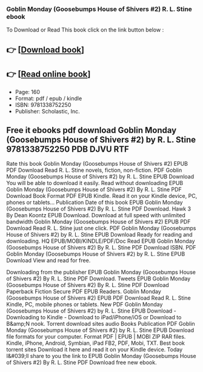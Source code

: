 ### Goblin Monday (Goosebumps House of Shivers #2) R. L. Stine ebook

To Download or Read This book click on the link button below :

## 👉  [**[Download book](http://get-pdfs.com/download.php?group=book&from=github.com&id=701671&lnk=1081 "Download book")**]

## 👉  [**[Read online book](http://get-pdfs.com/download.php?group=book&from=github.com&id=701671&lnk=1081 "Read online book")**]


* Page: 160
* Format: pdf / epub / kindle
* ISBN: 9781338752250
* Publisher: Scholastic, Inc.



## Free it ebooks pdf download Goblin Monday (Goosebumps House of Shivers #2) by R. L. Stine 9781338752250 PDB DJVU RTF


Rate this book Goblin Monday (Goosebumps House of Shivers #2) EPUB PDF Download Read R. L. Stine novels, fiction, non-fiction. PDF Goblin Monday (Goosebumps House of Shivers #2) by R. L. Stine EPUB Download You will be able to download it easily. Read without downloading EPUB Goblin Monday (Goosebumps House of Shivers #2) By R. L. Stine PDF Download Book Format PDF EPUB Kindle. Read it on your Kindle device, PC, phones or tablets... Publication Date of this book EPUB Goblin Monday (Goosebumps House of Shivers #2) By R. L. Stine PDF Download. Hawk 3 By Dean Koontz EPUB Download. Download at full speed with unlimited bandwidth Goblin Monday (Goosebumps House of Shivers #2) EPUB PDF Download Read R. L. Stine just one click. PDF Goblin Monday (Goosebumps House of Shivers #2) by R. L. Stine EPUB Download Ready for reading and downloading. HQ EPUB/MOBI/KINDLE/PDF/Doc Read EPUB Goblin Monday (Goosebumps House of Shivers #2) By R. L. Stine PDF Download ISBN. PDF Goblin Monday (Goosebumps House of Shivers #2) by R. L. Stine EPUB Download View and read for free.

Downloading from the publisher EPUB Goblin Monday (Goosebumps House of Shivers #2) By R. L. Stine PDF Download. Tweets EPUB Goblin Monday (Goosebumps House of Shivers #2) By R. L. Stine PDF Download Paperback Fiction Secure PDF EPUB Readers. Goblin Monday (Goosebumps House of Shivers #2) EPUB PDF Download Read R. L. Stine Kindle, PC, mobile phones or tablets. New PDF Goblin Monday (Goosebumps House of Shivers #2) by R. L. Stine EPUB Download - Downloading to Kindle - Download to iPad/iPhone/iOS or Download to B&amp;amp;N nook. Torrent download sites audio Books Publication PDF Goblin Monday (Goosebumps House of Shivers #2) by R. L. Stine EPUB Download file formats for your computer. Format PDF | EPUB | MOBI ZIP RAR files. Kindle, iPhone, Android, Symbian, iPad FB2, PDF, Mobi, TXT. Best book torrent sites Download it here and read it on your Kindle device. Today I&amp;#039;ll share to you the link to EPUB Goblin Monday (Goosebumps House of Shivers #2) By R. L. Stine PDF Download free new ebook.





